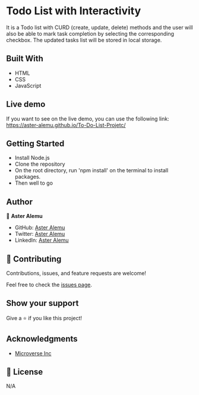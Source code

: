# Todo List with Interactivity

It is a Todo list with CURD (create, update, delete) methods  and the user will also be able to mark task completion by selecting the corresponding checkbox. The updated tasks list will be stored in local storage.

## Built With

- HTML
- CSS
- JavaScript

## Live demo

If you want to see on the live demo, you can use the following link: https://aster-alemu.github.io/To-Do-List-Projetc/

## Getting Started

- Install Node.js
- Clone the repository 
- On the root directory, run 'npm install' on the terminal to install packages.
- Then well to go

## Author

👤 **Aster Alemu**

- GitHub: [Aster Alemu](https://github.com/aster-alemu)
- Twitter: [Aster Alemu](https://twitter.com/tarik_tesfa)
- LinkedIn: [Aster Alemu](https://www.linkedin.com/in/aster-alemu/)

## 🤝 Contributing

Contributions, issues, and feature requests are welcome!

Feel free to check the [issues page](../../issues/).

## Show your support

Give a ⭐️ if you like this project!

## Acknowledgments

- [Microverse Inc](https://www.microverse.org/)

## 📝 License

N/A
